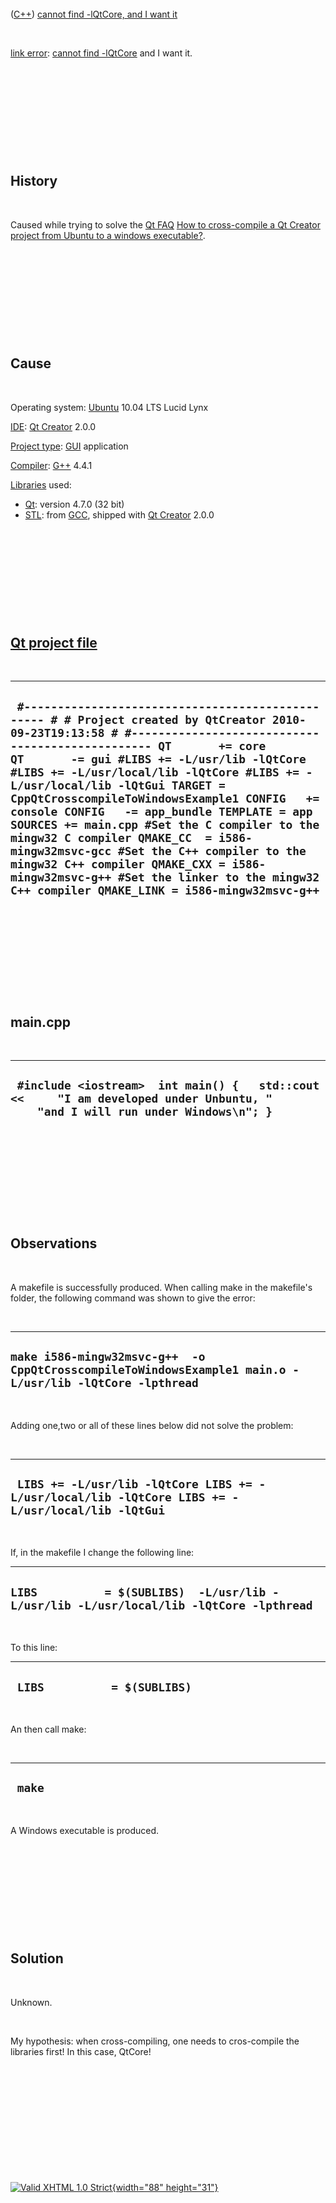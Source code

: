 



 

 

 

 

 

([C++](Cpp.htm)) [cannot find -lQtCore, and I want
it](CppLinkErrorCannotFindQtCoreMustBeIn.htm)

 

[link error](CppLinkError.htm): [cannot find
-lQtCore](CppLinkErrorCannotFindQtCore.htm) and I want it.

 

 

 

 

 

History
-------

 

Caused while trying to solve the [Qt FAQ](CppQtFaq.htm) [How to
cross-compile a Qt Creator project from Ubuntu to a windows
executable?](CppQtCrosscompileToWindows.htm).

 

 

 

 

 

Cause
-----

 

Operating system: [Ubuntu](http://www.ubuntu.com) 10.04 LTS Lucid Lynx

[IDE](CppIde.htm): [Qt Creator](CppQtCreator.htm) 2.0.0

[Project type](CppQtProjectType.htm): [GUI](CppGui.htm) application

[Compiler](CppCompiler.htm): [G++](CppGpp.htm) 4.4.1

[Libraries](CppLibrary.htm) used:

-   [Qt](CppQt.htm): version 4.7.0 (32 bit)
-   [STL](CppStl.htm): from [GCC](CppGcc.htm), shipped with [Qt
    Creator](CppQt.htm) 2.0.0

 

 

 

 

 

[Qt project file](CppQtProjectFile.htm)
---------------------------------------

 

  ------------------------------------------------------------------------------------------------------------------------------------------------------------------------------------------------------------------------------------------------------------------------------------------------------------------------------------------------------------------------------------------------------------------------------------------------------------------------------------------------------------------------------------------------------------------------------------------------------------------------------------------------------------------------------
  ` #------------------------------------------------- # # Project created by QtCreator 2010-09-23T19:13:58 # #------------------------------------------------- QT       += core QT       -= gui #LIBS += -L/usr/lib -lQtCore #LIBS += -L/usr/local/lib -lQtCore #LIBS += -L/usr/local/lib -lQtGui TARGET = CppQtCrosscompileToWindowsExample1 CONFIG   += console CONFIG   -= app_bundle TEMPLATE = app SOURCES += main.cpp #Set the C compiler to the mingw32 C compiler QMAKE_CC  = i586-mingw32msvc-gcc #Set the C++ compiler to the mingw32 C++ compiler QMAKE_CXX = i586-mingw32msvc-g++ #Set the linker to the mingw32 C++ compiler QMAKE_LINK = i586-mingw32msvc-g++`
  ------------------------------------------------------------------------------------------------------------------------------------------------------------------------------------------------------------------------------------------------------------------------------------------------------------------------------------------------------------------------------------------------------------------------------------------------------------------------------------------------------------------------------------------------------------------------------------------------------------------------------------------------------------------------------

 

 

 

 

 

main.cpp
--------

 

  ----------------------------------------------------------------------------------------------------------------------------------
  ` #include <iostream>  int main() {   std::cout <<     "I am developed under Unbuntu, "     "and I will run under Windows\n"; }`
  ----------------------------------------------------------------------------------------------------------------------------------

 

 

 

 

 

Observations
------------

 

A makefile is successfully produced. When calling make in the makefile's
folder, the following command was shown to give the error:

 

  -----------------------------------------------------------------------------------------------------------
  ` make i586-mingw32msvc-g++  -o CppQtCrosscompileToWindowsExample1 main.o -L/usr/lib -lQtCore -lpthread `
  -----------------------------------------------------------------------------------------------------------

 

Adding one,two or all of these lines below did not solve the problem:

 

  ---------------------------------------------------------------------------------------------------
  ` LIBS += -L/usr/lib -lQtCore LIBS += -L/usr/local/lib -lQtCore LIBS += -L/usr/local/lib -lQtGui`
  ---------------------------------------------------------------------------------------------------

 

If, in the makefile I change the following line:

  -------------------------------------------------------------------------------------------
  ` LIBS          = $(SUBLIBS)  -L/usr/lib -L/usr/lib -L/usr/local/lib -lQtCore -lpthread `
  -------------------------------------------------------------------------------------------

 

To this line:

  -------------------------------
  ` LIBS          = $(SUBLIBS)`
  -------------------------------

 

An then call make:

 

  ---------
  ` make`
  ---------

 

A Windows executable is produced.

 

 

 

 

 

Solution
--------

 

Unknown.

 

My hypothesis: when cross-compiling, one needs to cros-compile the
libraries first! In this case, QtCore!

 

 

 

 

 





 

[![Valid XHTML 1.0 Strict](valid-xhtml10.png){width="88"
height="31"}](http://validator.w3.org/check?uri=referer)
